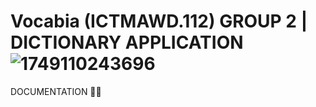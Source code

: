 # Vocabia (ICTMAWD.112) GROUP 2 | DICTIONARY APPLICATION![1749110243696](https://github.com/user-attachments/assets/5c767612-8136-4dc3-a668-60d98a9a7f75)
DOCUMENTATION ☝🏻
